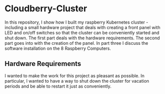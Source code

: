# Cloudberry-Cluster
In this repository, I show how I built my raspberry Kubernetes cluster - including a small hardware project that deals with creating a front panel with LED and on/off switches so that the cluster can be conveniently started and shut down. The first part deals with the hardware requirements. The second part goes into with the creation of the panel. In part three I discuss the software installation on the 8 Raspberry Computers.

## Hardware Requirements
I wanted to make the work for this project as pleasant as possible. In particular, I wanted to have a way to shut down the cluster for vacation periods and be able to restart it just as conveniently.
